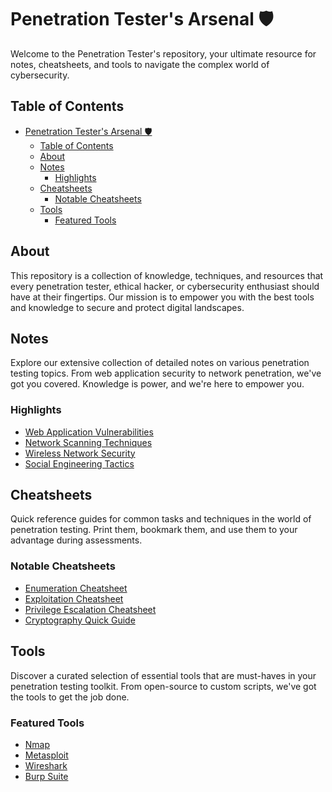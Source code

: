 # Penetration Tester's Arsenal 🛡️

Welcome to the Penetration Tester's repository, your ultimate resource for notes, cheatsheets, and tools to navigate the complex world of cybersecurity.

## Table of Contents
- [Penetration Tester's Arsenal 🛡️](#penetration-testers-arsenal-️)
  - [Table of Contents](#table-of-contents)
  - [About](#about)
  - [Notes](#notes)
    - [Highlights](#highlights)
  - [Cheatsheets](#cheatsheets)
    - [Notable Cheatsheets](#notable-cheatsheets)
  - [Tools](#tools)
    - [Featured Tools](#featured-tools)

## About
This repository is a collection of knowledge, techniques, and resources that every penetration tester, ethical hacker, or cybersecurity enthusiast should have at their fingertips. Our mission is to empower you with the best tools and knowledge to secure and protect digital landscapes.

## Notes
Explore our extensive collection of detailed notes on various penetration testing topics. From web application security to network penetration, we've got you covered. Knowledge is power, and we're here to empower you.

### Highlights
- [Web Application Vulnerabilities](notes/web-application-vulnerabilities.md)
- [Network Scanning Techniques](notes/network-scanning.md)
- [Wireless Network Security](notes/wireless-security.md)
- [Social Engineering Tactics](notes/social-engineering.md)

## Cheatsheets
Quick reference guides for common tasks and techniques in the world of penetration testing. Print them, bookmark them, and use them to your advantage during assessments.

### Notable Cheatsheets
- [Enumeration Cheatsheet](cheatsheets/enumeration.pdf)
- [Exploitation Cheatsheet](cheatsheets/exploitation.pdf)
- [Privilege Escalation Cheatsheet](cheatsheets/privilege-escalation.pdf)
- [Cryptography Quick Guide](cheatsheets/cryptography.pdf)

## Tools
Discover a curated selection of essential tools that are must-haves in your penetration testing toolkit. From open-source to custom scripts, we've got the tools to get the job done.

### Featured Tools
- [Nmap](tools/nmap)
- [Metasploit](tools/metasploit)
- [Wireshark](tools/wireshark)
- [Burp Suite](tools/burp-suite)



